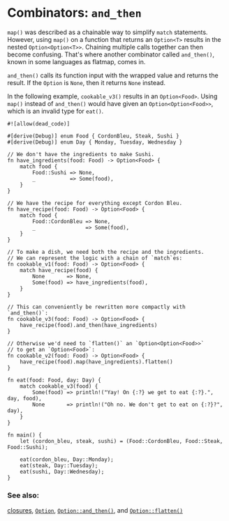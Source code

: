 # Combinators: `and_then`

`map()` was described as a chainable way to simplify `match` statements. 
However, using `map()` on a function that returns an `Option<T>` results 
in the nested `Option<Option<T>>`. Chaining multiple calls together can 
then become confusing. That's where another combinator called `and_then()`, 
known in some languages as flatmap, comes in.

`and_then()` calls its function input with the wrapped value and returns the result. If the `Option` is `None`, then it returns `None` instead.

In the following example, `cookable_v3()` results in an `Option<Food>`. 
Using `map()` instead of `and_then()` would have given an 
`Option<Option<Food>>`, which is an invalid type for `eat()`.

```rust,editable
#![allow(dead_code)]

#[derive(Debug)] enum Food { CordonBleu, Steak, Sushi }
#[derive(Debug)] enum Day { Monday, Tuesday, Wednesday }

// We don't have the ingredients to make Sushi.
fn have_ingredients(food: Food) -> Option<Food> {
    match food {
        Food::Sushi => None,
        _           => Some(food),
    }
}

// We have the recipe for everything except Cordon Bleu.
fn have_recipe(food: Food) -> Option<Food> {
    match food {
        Food::CordonBleu => None,
        _                => Some(food),
    }
}

// To make a dish, we need both the recipe and the ingredients.
// We can represent the logic with a chain of `match`es:
fn cookable_v1(food: Food) -> Option<Food> {
    match have_recipe(food) {
        None       => None,
        Some(food) => have_ingredients(food),
    }
}

// This can conveniently be rewritten more compactly with `and_then()`:
fn cookable_v3(food: Food) -> Option<Food> {
    have_recipe(food).and_then(have_ingredients)
}

// Otherwise we'd need to `flatten()` an `Option<Option<Food>>`
// to get an `Option<Food>`:
fn cookable_v2(food: Food) -> Option<Food> {
    have_recipe(food).map(have_ingredients).flatten()
}

fn eat(food: Food, day: Day) {
    match cookable_v3(food) {
        Some(food) => println!("Yay! On {:?} we get to eat {:?}.", day, food),
        None       => println!("Oh no. We don't get to eat on {:?}?", day),
    }
}

fn main() {
    let (cordon_bleu, steak, sushi) = (Food::CordonBleu, Food::Steak, Food::Sushi);

    eat(cordon_bleu, Day::Monday);
    eat(steak, Day::Tuesday);
    eat(sushi, Day::Wednesday);
}
```

### See also:

[closures][closures], [`Option`][option], [`Option::and_then()`][and_then], and [`Option::flatten()`][flatten]

[closures]: ../../fn/closures.md
[option]: https://doc.rust-lang.org/std/option/enum.Option.html
[and_then]: https://doc.rust-lang.org/std/option/enum.Option.html#method.and_then
[flatten]: https://doc.rust-lang.org/std/option/enum.Option.html#method.flatten
